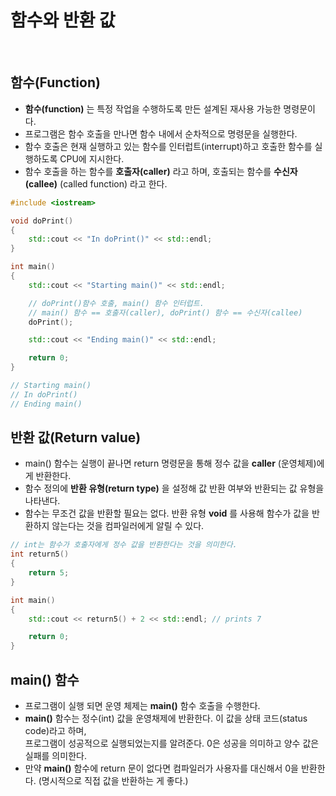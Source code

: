 # 함수와 반환 값

<br>

## 함수(Function)

 - **함수(function)** 는 특정 작업을 수행하도록 만든 설계된 재사용 가능한 명령문이다.
 - 프로그램은 함수 호출을 만나면 함수 내에서 순차적으로 명령문을 실행한다.
 - 함수 호출은 현재 실행하고 있는 함수를 인터럽트(interrupt)하고 호출한 함수를 실행하도록 CPU에 지시한다.
 - 함수 호출을 하는 함수를 **호출자(caller)** 라고 하며, 호출되는 함수를 **수신자(callee)** (called function) 라고 한다.

```cpp
#include <iostream>

void doPrint()
{
    std::cout << "In doPrint()" << std::endl;
}

int main()
{
    std::cout << "Starting main()" << std::endl;

    // doPrint()함수 호출, main() 함수 인터럽트.
    // main() 함수 == 호출자(caller), doPrint() 함수 == 수신자(callee)
    doPrint();

    std::cout << "Ending main()" << std::endl;

    return 0;
}

// Starting main()
// In doPrint()
// Ending main()
```

## 반환 값(Return value)
 - main() 함수는 실행이 끝나면 return 명령문을 통해 정수 값을 **caller** (운영체제)에게 반환한다.<br>
 - 함수 정의에 **반환 유형(return type)** 을 설정해 값 반환 여부와 반환되는 값 유형을 나타낸다.
 - 함수는 무조건 값을 반환할 필요는 없다. 반환 유형 **void** 를 사용해 함수가 값을 반환하지 않는다는 것을 컴파일러에게 알릴 수 있다.

```cpp
// int는 함수가 호출자에게 정수 값을 반환한다는 것을 의미한다.
int return5()
{
    return 5;
}

int main()
{
    std::cout << return5() + 2 << std::endl; // prints 7

    return 0;
}
```

## main() 함수
 - 프로그램이 실행 되면 운영 체제는 **main()** 함수 호출을 수행한다.
 - **main()** 함수는 정수(int) 값을 운영채제에 반환한다. 이 값을 상태 코드(status code)라고 하며,<br>
 프로그램이 성공적으로 실행되었는지를 알려준다. 0은 성공을 의미하고 양수 값은 실패를 의미한다.
 - 만약 **main()** 함수에 return 문이 없다면 컴파일러가 사용자를 대신해서 0을 반환한다. (명시적으로 직접 값을 반환하는 게 좋다.)